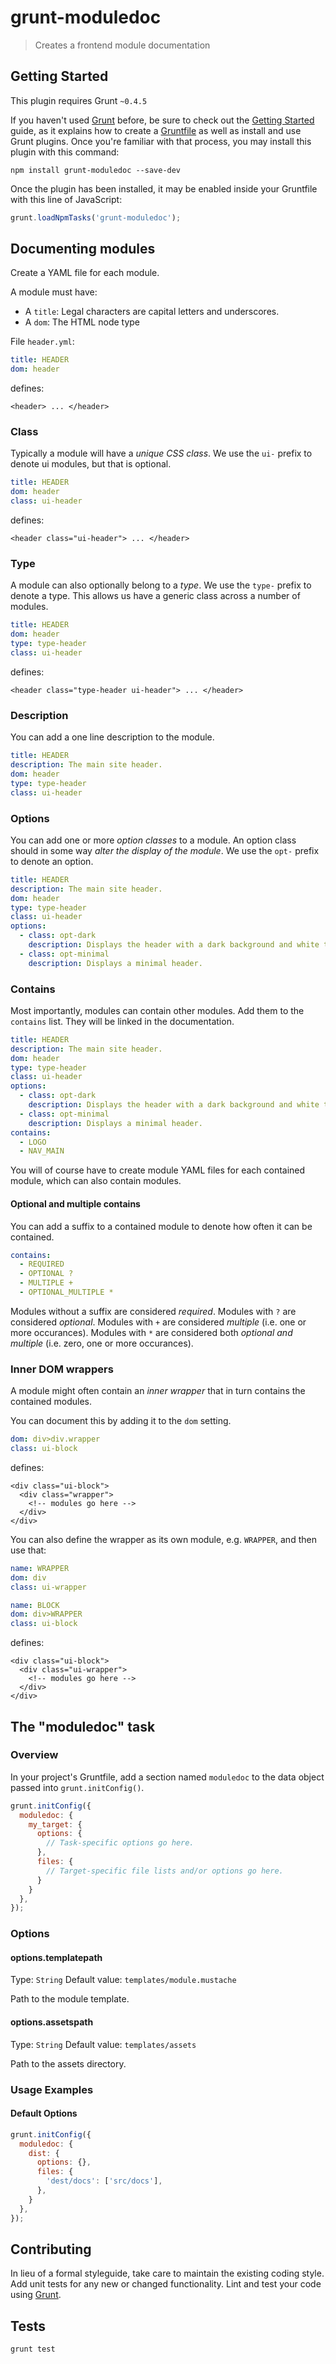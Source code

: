 # grunt-moduledoc

> Creates a frontend module documentation

## Getting Started
This plugin requires Grunt `~0.4.5`

If you haven't used [Grunt](http://gruntjs.com/) before, be sure to check out the [Getting Started](http://gruntjs.com/getting-started) guide, as it explains how to create a [Gruntfile](http://gruntjs.com/sample-gruntfile) as well as install and use Grunt plugins. Once you're familiar with that process, you may install this plugin with this command:

```shell
npm install grunt-moduledoc --save-dev
```

Once the plugin has been installed, it may be enabled inside your Gruntfile with this line of JavaScript:

```js
grunt.loadNpmTasks('grunt-moduledoc');
```

## Documenting modules

Create a YAML file for each module.

A module must have:

* A `title`: Legal characters are capital letters and underscores.
* A `dom`: The HTML node type

File `header.yml`:

```yaml
title: HEADER
dom: header
```

defines:

```markup
<header> ... </header>
```

### Class

Typically a module will have a _unique CSS class_. We use the `ui-` prefix to denote ui modules, but that is optional.

```yaml
title: HEADER
dom: header
class: ui-header
```

defines:

```markup
<header class="ui-header"> ... </header>
```

### Type

A module can also optionally belong to a _type_. We use the `type-` prefix to denote a type. This allows us have a generic class across a number of modules.

```yaml
title: HEADER
dom: header
type: type-header
class: ui-header
```

defines:

```markup
<header class="type-header ui-header"> ... </header>
```

### Description

You can add a one line description to the module.

```yaml
title: HEADER
description: The main site header.
dom: header
type: type-header
class: ui-header
```

### Options

You can add one or more _option classes_ to a module. An option class should in some way _alter the display of the module_. We use the `opt-` prefix to denote an option.

```yaml
title: HEADER
description: The main site header.
dom: header
type: type-header
class: ui-header
options:
  - class: opt-dark
    description: Displays the header with a dark background and white text.
  - class: opt-minimal
    description: Displays a minimal header.
```

### Contains

Most importantly, modules can contain other modules. Add them to the `contains` list. They will be linked in the documentation.

```yaml
title: HEADER
description: The main site header.
dom: header
type: type-header
class: ui-header
options:
  - class: opt-dark
    description: Displays the header with a dark background and white text.
  - class: opt-minimal
    description: Displays a minimal header.
contains:
  - LOGO
  - NAV_MAIN
```

You will of course have to create module YAML files for each contained module, which can also contain modules.

#### Optional and multiple contains

You can add a suffix to a contained module to denote how often it can be contained.

```yaml
contains:
  - REQUIRED
  - OPTIONAL ?
  - MULTIPLE +
  - OPTIONAL_MULTIPLE *
```

Modules without a suffix are considered _required_.
Modules with `?` are considered _optional_.
Modules with `+` are considered _multiple_ (i.e. one or more occurances).
Modules with `*` are considered both _optional and multiple_ (i.e. zero, one or more occurances).

### Inner DOM wrappers

A module might often contain an _inner wrapper_ that in turn contains the contained modules.

You can document this by adding it to the `dom` setting.

```yaml
dom: div>div.wrapper
class: ui-block
```

defines:

```markup
<div class="ui-block">
  <div class="wrapper">
    <!-- modules go here -->
  </div>
</div>
```

You can also define the wrapper as its own module, e.g. `WRAPPER`, and then use that:

```yaml
name: WRAPPER
dom: div
class: ui-wrapper
```

```yaml
name: BLOCK
dom: div>WRAPPER
class: ui-block
```

defines:

```markup
<div class="ui-block">
  <div class="ui-wrapper">
    <!-- modules go here -->
  </div>
</div>
```

## The "moduledoc" task

### Overview
In your project's Gruntfile, add a section named `moduledoc` to the data object passed into `grunt.initConfig()`.

```js
grunt.initConfig({
  moduledoc: {
    my_target: {
      options: {
        // Task-specific options go here.
      },
      files: {
        // Target-specific file lists and/or options go here.
      }
    }
  },
});
```

### Options

#### options.templatepath
Type: `String`
Default value: `templates/module.mustache`

Path to the module template.

#### options.assetspath
Type: `String`
Default value: `templates/assets`

Path to the assets directory.

### Usage Examples

#### Default Options

```js
grunt.initConfig({
  moduledoc: {
    dist: {
      options: {},
      files: {
        'dest/docs': ['src/docs'],
      },
    }
  },
});
```

## Contributing
In lieu of a formal styleguide, take care to maintain the existing coding style. Add unit tests for any new or changed functionality. Lint and test your code using [Grunt](http://gruntjs.com/).

## Tests

```bash
grunt test
```
